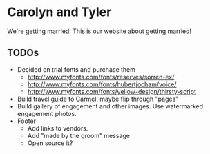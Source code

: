 # Carolyn and Tyler
We're getting married! This is our website about getting married! 

## TODOs
- Decided on trial fonts and purchase them
  - http://www.myfonts.com/fonts/reserves/sorren-ex/
  - http://www.myfonts.com/fonts/hubertjocham/voice/
  - http://www.myfonts.com/fonts/yellow-design/thirsty-script
- Build travel guide to Carmel, maybe flip through "pages" 
- Build gallery of engagement and other images. Use watermarked
  engagement photos.
- Footer
  - Add links to vendors.
  - Add "made by the groom" message
  - Open source it?



